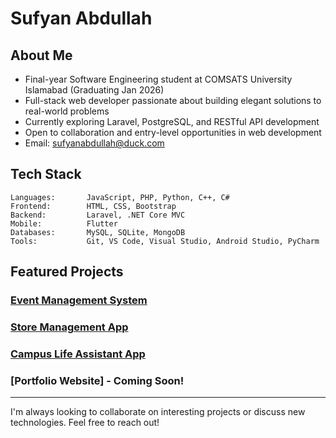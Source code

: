 # Sufyan Abdullah

## About Me
- Final-year Software Engineering student at COMSATS University Islamabad (Graduating Jan 2026)
- Full-stack web developer passionate about building elegant solutions to real-world problems
- Currently exploring Laravel, PostgreSQL, and RESTful API development
- Open to collaboration and entry-level opportunities in web development
- Email: sufyanabdullah@duck.com

## Tech Stack

```
Languages:       JavaScript, PHP, Python, C++, C#
Frontend:        HTML, CSS, Bootstrap
Backend:         Laravel, .NET Core MVC
Mobile:          Flutter
Databases:       MySQL, SQLite, MongoDB
Tools:           Git, VS Code, Visual Studio, Android Studio, PyCharm
```

## Featured Projects

### [Event Management System](https://github.com/Sufyan-00/laravel_project)

### [Store Management App](https://github.com/M-Shazim/PulseMart)

### [Campus Life Assistant App](https://github.com/Sufyan-00/Campus_Life_Assistant_App)

### [Portfolio Website] - Coming Soon!

---

I'm always looking to collaborate on interesting projects or discuss new technologies. Feel free to reach out!

